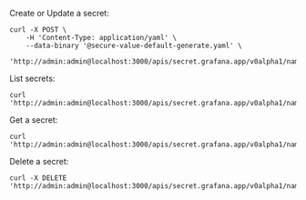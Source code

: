 Create or Update a secret:

```
curl -X POST \
    -H 'Content-Type: application/yaml' \
    --data-binary '@secure-value-default-generate.yaml' \
    'http://admin:admin@localhost:3000/apis/secret.grafana.app/v0alpha1/namespaces/default/securevalues'
```

List secrets:

```
curl 'http://admin:admin@localhost:3000/apis/secret.grafana.app/v0alpha1/namespaces/default/securevalues'
```

Get a secret:

```
curl 'http://admin:admin@localhost:3000/apis/secret.grafana.app/v0alpha1/namespaces/default/securevalues/xyz'
```

Delete a secret:

```
curl -X DELETE 'http://admin:admin@localhost:3000/apis/secret.grafana.app/v0alpha1/namespaces/default/securevalues/xyz'
```
